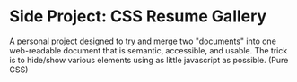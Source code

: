 # Side Project: CSS Resume Gallery
A personal project designed to try and merge two "documents" into one web-readable document that is semantic, accessible, and usable. The trick is to hide/show various elements using as little javascript as possible. (Pure CSS)
